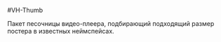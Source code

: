 #VH-Thumb

Пакет песочницы видео-плеера, подбирающий подходящий размер постера в известных неймспейсах. 
